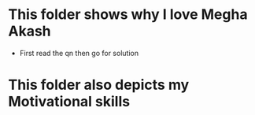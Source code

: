 # This folder shows why I love Megha Akash

* First read the qn then go for solution

# This folder also depicts my Motivational skills
